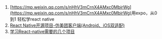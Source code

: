 1. [https://mp.weixin.qq.com/s/nHhV3mCrnX4AMxc0MbirWg](https://mp.weixin.qq.com/s/nHhV3mCrnX4AMxc0MbirWg) ​用expo，从0到1 轻松学react native
2. [React Native开源项目-仿美团客户端\(Android、iOS双适配\)](https://github.com/huanxsd/MeiTuan)
3. [学习React-native需要的几个项目   ](http://www.jianshu.com/p/417e574082ed)



